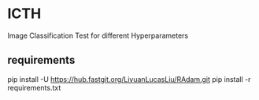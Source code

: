 # ICTH
Image Classification Test for different Hyperparameters

## requirements

pip install -U https://hub.fastgit.org/LiyuanLucasLiu/RAdam.git
pip install -r requirements.txt
